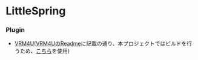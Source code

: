 # LittleSpring

### Plugin
- [VRM4U](https://github.com/ruyo/VRM4U)([VRM4UのReadme](https://github.com/ruyo/VRM4U/blob/master/README.md)に記載の通り、本プロジェクトではビルドを行うため、[こちら](https://github.com/ruyo/UnrealEngine_VRM4UPlugin/tree/vrm4u_master)を使用)
